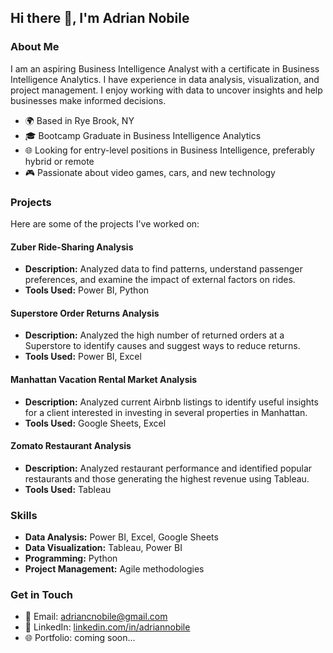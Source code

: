 ## Hi there 👋, I'm Adrian Nobile

### About Me

I am an aspiring Business Intelligence Analyst with a certificate in Business Intelligence Analytics. I have experience in data analysis, visualization, and project management. I enjoy working with data to uncover insights and help businesses make informed decisions.

- 🌍 Based in Rye Brook, NY
- 🎓 Bootcamp Graduate in Business Intelligence Analytics
- 🌐 Looking for entry-level positions in Business Intelligence, preferably hybrid or remote
- 🎮 Passionate about video games, cars, and new technology

### Projects

Here are some of the projects I've worked on:

#### Zuber Ride-Sharing Analysis
- **Description:** Analyzed data to find patterns, understand passenger preferences, and examine the impact of external factors on rides.
- **Tools Used:** Power BI, Python

#### Superstore Order Returns Analysis
- **Description:** Analyzed the high number of returned orders at a Superstore to identify causes and suggest ways to reduce returns.
- **Tools Used:** Power BI, Excel

#### Manhattan Vacation Rental Market Analysis
- **Description:** Analyzed current Airbnb listings to identify useful insights for a client interested in investing in several properties in Manhattan.
- **Tools Used:** Google Sheets, Excel

#### Zomato Restaurant Analysis
- **Description:** Analyzed restaurant performance and identified popular restaurants and those generating the highest revenue using Tableau.
- **Tools Used:** Tableau

### Skills

- **Data Analysis:** Power BI, Excel, Google Sheets
- **Data Visualization:** Tableau, Power BI
- **Programming:** Python
- **Project Management:** Agile methodologies

### Get in Touch

- 📧 Email: [adriancnobile@gmail.com](mailto:adriancnobile@gmail.com)
- 💼 LinkedIn: [linkedin.com/in/adriannobile](https://www.linkedin.com/in/adriannobile)
- 🌐 Portfolio: coming soon...
